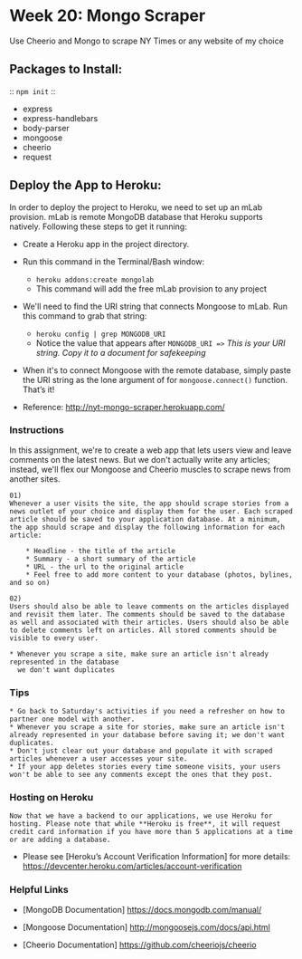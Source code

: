 # Week 20: Mongo Scraper
Use Cheerio and Mongo to scrape NY Times or any website of my choice

## Packages to Install:
:: `npm init` ::
- express
- express-handlebars
- body-parser
- mongoose
- cheerio
- request

## Deploy the App to Heroku:
In order to deploy the project to Heroku, we need to set up an mLab provision. mLab is remote MongoDB database that Heroku supports natively. Following these steps to get it running:

- Create a Heroku app in the project directory. 
- Run this command in the Terminal/Bash window: 
    * `heroku addons:create mongolab`
    * This command will add the free mLab provision to any project

- We'll need to find the URI string that connects Mongoose to mLab. Run this command to grab that string: 
    * `heroku config | grep MONGODB_URI`
    * Notice the value that appears after `MONGODB_URI =>`
    _This is your URI string. Copy it to a document for safekeeping_

- When it's to connect Mongoose with the remote database, simply paste the URI string as the lone argument of for `mongoose.connect()` function. That’s it!

- Reference: http://nyt-mongo-scraper.herokuapp.com/

### Instructions
In this assignment, we're to create a web app that lets users view and leave comments on the latest news. But we don't actually write any articles; instead, we'll flex our Mongoose and Cheerio muscles to scrape news from another sites.

    01)
    Whenever a user visits the site, the app should scrape stories from a news outlet of your choice and display them for the user. Each scraped article should be saved to your application database. At a minimum, the app should scrape and display the following information for each article:

        * Headline - the title of the article
        * Summary - a short summary of the article
        * URL - the url to the original article
        * Feel free to add more content to your database (photos, bylines, and so on)

    02)
    Users should also be able to leave comments on the articles displayed and revisit them later. The comments should be saved to the database as well and associated with their articles. Users should also be able to delete comments left on articles. All stored comments should be visible to every user.

    * Whenever you scrape a site, make sure an article isn't already represented in the database
      we don't want duplicates

### Tips
    * Go back to Saturday's activities if you need a refresher on how to partner one model with another.
    * Whenever you scrape a site for stories, make sure an article isn't already represented in your database before saving it; we don't want duplicates. 
    * Don't just clear out your database and populate it with scraped articles whenever a user accesses your site. 
    * If your app deletes stories every time someone visits, your users won't be able to see any comments except the ones that they post.

### Hosting on Heroku

    Now that we have a backend to our applications, we use Heroku for hosting. Please note that while **Heroku is free**, it will request credit card information if you have more than 5 applications at a time or are adding a database. 

- Please see [Heroku’s Account Verification Information] for more details:
    https://devcenter.heroku.com/articles/account-verification


### Helpful Links

- [MongoDB Documentation]
    https://docs.mongodb.com/manual/

- [Mongoose Documentation]
    http://mongoosejs.com/docs/api.html

- [Cheerio Documentation]
    https://github.com/cheeriojs/cheerio